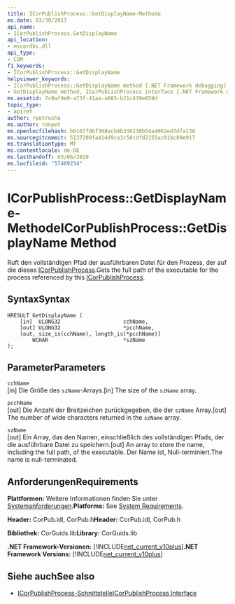 ```yaml
---
title: ICorPublishProcess::GetDisplayName-Methode
ms.date: 03/30/2017
api_name:
- ICorPublishProcess.GetDisplayName
api_location:
- mscordbi.dll
api_type:
- COM
f1_keywords:
- ICorPublishProcess::GetDisplayName
helpviewer_keywords:
- ICorPublishProcess::GetDisplayName method [.NET Framework debugging]
- GetDisplayName method, ICorPublishProcess interface [.NET Framework debugging]
ms.assetid: 7c0af9e9-a73f-41aa-a685-b21c439e059d
topic_type:
- apiref
author: rpetrusha
ms.author: ronpet
ms.openlocfilehash: b0167f0bf308acb4b336230b54a4062ed7dfa138
ms.sourcegitcommit: 5137208fa414d9ca3c58cdfd2155ac81bc89e917
ms.translationtype: MT
ms.contentlocale: de-DE
ms.lasthandoff: 03/06/2019
ms.locfileid: "57469234"
---
```

# <a name="icorpublishprocessgetdisplayname-method"></a><span data-ttu-id="5bd22-102">ICorPublishProcess::GetDisplayName-Methode</span><span class="sxs-lookup"><span data-stu-id="5bd22-102">ICorPublishProcess::GetDisplayName Method</span></span>
<span data-ttu-id="5bd22-103">Ruft den vollständigen Pfad der ausführbaren Datei für den Prozess, der auf die dieses [ICorPublishProcess](../../../../docs/framework/unmanaged-api/debugging/icorpublishprocess-interface.md).</span><span class="sxs-lookup"><span data-stu-id="5bd22-103">Gets the full path of the executable for the process referenced by this [ICorPublishProcess](../../../../docs/framework/unmanaged-api/debugging/icorpublishprocess-interface.md).</span></span>  
  
## <a name="syntax"></a><span data-ttu-id="5bd22-104">Syntax</span><span class="sxs-lookup"><span data-stu-id="5bd22-104">Syntax</span></span>  
  
```  
HRESULT GetDisplayName (  
    [in]  ULONG32                    cchName,   
    [out] ULONG32                    *pcchName,  
    [out, size_is(cchName), length_is(*pcchName)]   
        WCHAR                        *szName  
);  
```  
  
## <a name="parameters"></a><span data-ttu-id="5bd22-105">Parameter</span><span class="sxs-lookup"><span data-stu-id="5bd22-105">Parameters</span></span>  
 `cchName`  
 <span data-ttu-id="5bd22-106">[in] Die Größe des `szName`-Arrays.</span><span class="sxs-lookup"><span data-stu-id="5bd22-106">[in] The size of the `szName` array.</span></span>  
  
 `pcchName`  
 <span data-ttu-id="5bd22-107">[out] Die Anzahl der Breitzeichen zurückgegeben, die der `szName` Array.</span><span class="sxs-lookup"><span data-stu-id="5bd22-107">[out] The number of wide characters returned in the `szName` array.</span></span>  
  
 `szName`  
 <span data-ttu-id="5bd22-108">[out] Ein Array, das den Namen, einschließlich des vollständigen Pfads, der die ausführbare Datei zu speichern.</span><span class="sxs-lookup"><span data-stu-id="5bd22-108">[out] An array to store the name, including the full path, of the executable.</span></span> <span data-ttu-id="5bd22-109">Der Name ist, Null-terminiert.</span><span class="sxs-lookup"><span data-stu-id="5bd22-109">The name is null-terminated.</span></span>  
  
## <a name="requirements"></a><span data-ttu-id="5bd22-110">Anforderungen</span><span class="sxs-lookup"><span data-stu-id="5bd22-110">Requirements</span></span>  
 <span data-ttu-id="5bd22-111">**Plattformen:** Weitere Informationen finden Sie unter [Systemanforderungen](../../../../docs/framework/get-started/system-requirements.md).</span><span class="sxs-lookup"><span data-stu-id="5bd22-111">**Platforms:** See [System Requirements](../../../../docs/framework/get-started/system-requirements.md).</span></span>  
  
 <span data-ttu-id="5bd22-112">**Header:** CorPub.idl, CorPub.h</span><span class="sxs-lookup"><span data-stu-id="5bd22-112">**Header:** CorPub.idl, CorPub.h</span></span>  
  
 <span data-ttu-id="5bd22-113">**Bibliothek:** CorGuids.lib</span><span class="sxs-lookup"><span data-stu-id="5bd22-113">**Library:** CorGuids.lib</span></span>  
  
 <span data-ttu-id="5bd22-114">**.NET Framework-Versionen:** [!INCLUDE[net_current_v10plus](../../../../includes/net-current-v10plus-md.md)]</span><span class="sxs-lookup"><span data-stu-id="5bd22-114">**.NET Framework Versions:** [!INCLUDE[net_current_v10plus](../../../../includes/net-current-v10plus-md.md)]</span></span>  
  
## <a name="see-also"></a><span data-ttu-id="5bd22-115">Siehe auch</span><span class="sxs-lookup"><span data-stu-id="5bd22-115">See also</span></span>
- [<span data-ttu-id="5bd22-116">ICorPublishProcess-Schnittstelle</span><span class="sxs-lookup"><span data-stu-id="5bd22-116">ICorPublishProcess Interface</span></span>](../../../../docs/framework/unmanaged-api/debugging/icorpublishprocess-interface.md)
